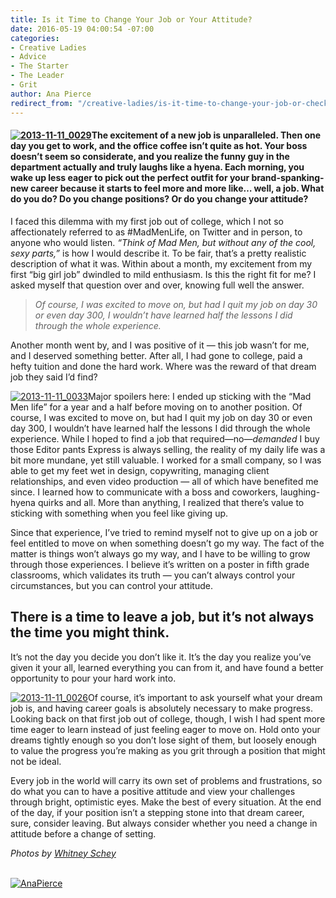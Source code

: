 ```yaml
---
title: Is it Time to Change Your Job or Your Attitude?
date: 2016-05-19 04:00:54 -07:00
categories:
- Creative Ladies
- Advice
- The Starter
- The Leader
- Grit
author: Ana Pierce
redirect_from: "/creative-ladies/is-it-time-to-change-your-job-or-check-your-attitude/"
---
```


#### [![2013-11-11_0029](https://yellow-blog-images.imgix.net/2016/05/2013-11-11_0029.jpg)](https://yellow-blog-images.imgix.net/2016/05/2013-11-11_0029.jpg)The excitement of a new job is unparalleled. Then one day you get to work, and the office coffee isn’t quite as hot. Your boss doesn’t seem so considerate, and you realize the funny guy in the department actually and truly laughs like a hyena. Each morning, you wake up less eager to pick out the perfect outfit for your brand-spanking-new career because it starts to feel more and more like… well, a job. What do you do? Do you change positions? Or do you change your attitude?

I faced this dilemma with my first job out of college, which I not so affectionately referred to as #MadMenLife, on Twitter and in person, to anyone who would listen. _“Think of Mad Men, but without any of the cool, sexy parts,”_ is how I would describe it. To be fair, that’s a pretty realistic description of what it was. Within about a month, my excitement from my first “big girl job” dwindled to mild enthusiasm. Is this the right fit for me? I asked myself that question over and over, knowing full well the answer.

> _Of course, I was excited to move on, but had I quit my job on day 30 or even day 300, I wouldn’t have learned half the lessons I did through the whole experience._

Another month went by, and I was positive of it — this job wasn’t for me, and I deserved something better. After all, I had gone to college, paid a hefty tuition and done the hard work. Where was the reward of that dream job they said I’d find?

[![2013-11-11_0033](https://yellow-blog-images.imgix.net/2016/05/2013-11-11_0033.jpg)](https://yellow-blog-images.imgix.net/2016/05/2013-11-11_0033.jpg)Major spoilers here: I ended up sticking with the “Mad Men life” for a year and a half before moving on to another position. Of course, I was excited to move on, but had I quit my job on day 30 or even day 300, I wouldn’t have learned half the lessons I did through the whole experience. While I hoped to find a job that required—no—_demanded_ I buy those Editor pants Express is always selling, the reality of my daily life was a bit more mundane, yet still valuable. I worked for a small company, so I was able to get my feet wet in design, copywriting, managing client relationships, and even video production — all of which have benefited me since. I learned how to communicate with a boss and coworkers, laughing-hyena quirks and all. More than anything, I realized that there’s value to sticking with something when you feel like giving up.

Since that experience, I’ve tried to remind myself not to give up on a job or feel entitled to move on when something doesn’t go my way. The fact of the matter is things won’t always go my way, and I have to be willing to grow through those experiences. I believe it’s written on a poster in fifth grade classrooms, which validates its truth — you can’t always control your circumstances, but you can control your attitude.

## There is a time to leave a job, but it’s not always the time you might think.

It’s not the day you decide you don’t like it. It’s the day you realize you’ve given it your all, learned everything you can from it, and have found a better opportunity to pour your hard work into.

[![2013-11-11_0026](https://yellow-blog-images.imgix.net/2016/05/2013-11-11_0026.jpg)](https://yellow-blog-images.imgix.net/2016/05/2013-11-11_0026.jpg)Of course, it’s important to ask yourself what your dream job is, and having career goals is absolutely necessary to make progress. Looking back on that first job out of college, though, I wish I had spent more time eager to learn instead of just feeling eager to move on. Hold onto your dreams tightly enough so you don’t lose sight of them, but loosely enough to value the progress you’re making as you grit through a position that might not be ideal.

Every job in the world will carry its own set of problems and frustrations, so do what you can to have a positive attitude and view your challenges through bright, optimistic eyes. Make the best of every situation. At the end of the day, if your position isn’t a stepping stone into that dream career, sure, consider leaving. But always consider whether you need a change in attitude before a change of setting.

_Photos by [Whitney Schey](http://whitneydarling.com/)_

[  
](http://www.shelearnsthings.com/)[![AnaPierce](https://yellow-blog-images.imgix.net/2016/05/AnaPierce.jpg)](http://www.shelearnsthings.com/)[  
](http://www.shelearnsthings.com/)

